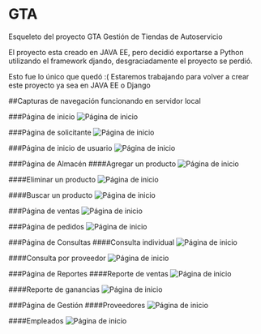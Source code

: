 # GTA
Esqueleto del proyecto GTA
Gestión de Tiendas de Autoservicio

El proyecto esta creado en JAVA EE, pero decidió exportarse a Python utilizando el framework djando, desgraciadamente el proyecto se perdió.

Esto fue lo único que quedó :( 
Estaremos trabajando para volver a crear este proyecto ya sea en JAVA EE o Django

##Capturas de navegación funcionando en servidor local

###Página de inicio
![Página de inicio](images/img1.PNG)


###Página de solicitante
![Página de inicio](images/img2.PNG)
 

###Página de inicio de usuario
![Página de inicio](images/img3.PNG)


###Página de Almacén
####Agregar un producto
![Página de inicio](images/img4.PNG)

####Eliminar un producto
![Página de inicio](images/img5.PNG)

####Buscar un producto
![Página de inicio](images/img6.PNG)


###Página de ventas
![Página de inicio](images/img7.PNG)


###Página de pedidos
![Página de inicio](images/img8.PNG)


###Página de Consultas
####Consulta individual
![Página de inicio](images/img9.PNG)

####Consulta por proveedor
![Página de inicio](images/img10.PNG)


###Página de Reportes
####Reporte de ventas
![Página de inicio](images/img11.PNG)

####Reporte de ganancias
![Página de inicio](images/img12.PNG)


###Página de Gestión
####Proveedores
![Página de inicio](images/img13.PNG)

####Empleados
![Página de inicio](images/img14.PNG)


